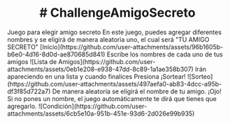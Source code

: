 <h1 align="center"> # ChallengeAmigoSecreto </h1>
Juego para elegir amigo secreto
En este juego, puedes agregar diferentes nombres y se eligirá de manera aleatoria uno, el cual será "TU AMIGO SECRETO"
[Inicio](https://github.com/user-attachments/assets/96b1605b-b6e0-4d16-8d0d-ae870685d841)
Escribe los nombres de cada uno de tus amigos
![Lista de Amigos](https://github.com/user-attachments/assets/0eb1e208-e938-47dd-8c89-1a1ae358b307)
Irán apareciendo en una lista y cuando finalices
Presiona ¡Sortear!
![Sorteo](https://github.com/user-attachments/assets/497aefa0-ab83-4dcc-a95b-df3f85d722a7)
De manera aleatoria se eligirá el nombre de tu amigo. 
¡Ojo! 
Si no pones un nombre, el juego automáticamente te dirá que tienes que agregarlo. 
![Condición](https://github.com/user-attachments/assets/6cb5e10a-951b-451e-93d6-2d026e99b935)
